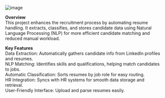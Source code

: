 ![image](https://github.com/Aasma-Aas/Resume-Parsing-_-KavSkills/assets/125131696/0627e517-9ba8-464d-9dc1-758fcfde39e8)


**Overview**
<br/>
This project enhances the recruitment process by automating resume handling. It extracts, classifies, and stores candidate data using Natural Language Processing (NLP) for more efficient candidate matching and reduced manual workload.

**Key Features**
<br/>
Data Extraction: Automatically gathers candidate info from LinkedIn profiles and resumes.
<br/>
NLP Matching: Identifies skills and qualifications, helping match candidates to jobs.
<br/>
Automatic Classification: Sorts resumes by job role for easy routing.
<br/>
HR Integration: Syncs with HR systems for smooth data storage and retrieval.
<br/>
User-Friendly Interface: Upload and parse resumes easily.

